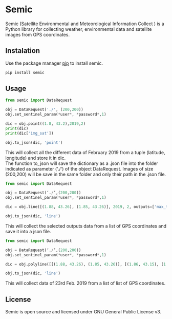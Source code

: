 # Semic

Semic (Satellite Environmental and Meteorological Information Collect ) is a Python library for collecting weather, environmental data and satellite images from GPS coordinates.

## Instalation

Use the package manager [pip](https://pip.pypa.io/en/stable/) to install semic.
```bash
pip install semic
```


## Usage

```python
from semic import DataRequest

obj = DataRequest('./', (200,200))
obj.set_sentinel_param(*user*, *password*,1)

dic = obj.point((1.8, 43.2),2019,2)
print(dic)
print(dic['img_sat'])

obj.to_json(dic, 'point')
```
This will collect all the different data of February 2019 from a tuple (latitude, longitude) and store it in dic.\
The function to_json will save the dictionary as a .json file into the folder indicated as parameter ('./') of the object DataRequest. Images of size (200,200) will be save in the same folder and only their path in the .json file.

```python
from semic import DataRequest

obj = DataRequest(‘./’,(200,200))
obj.set_sentinel_param(*user*, *password*,1)

dic = obj.line([(1.88, 43.26), (1.85, 43.26)], 2019, 2, outputs=['max_temp', 'min_temp', 'avg_temp', 'record_max_temp', 'record_min_temp', 'wind_speed', 'humidity'])

obj.to_json(dic, 'line')
```
This will collect the selected outputs data from a list of GPS coordinates and save it into a json file. 


```python
from semic import DataRequest

obj = DataRequest(‘./’,(200,200))
obj.set_sentinel_param(*user*, *password*,1)

dic = obj.polyline([[(1.88, 43.26), (1.85, 43.26)], [(1.86, 43.15), (1.86, 43.22)]], 2019, 2,23)

obj.to_json(dic, 'line')
```
This will collect data of 23rd Feb. 2019 from a list of list of GPS coordinates.


## License

Semic is open source and licensed under GNU General Public License v3.


